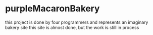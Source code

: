# purpleMacaronBakery
this project is done by four programmers and represents an imaginary bakery site
this site is almost done, but the work is still in process
